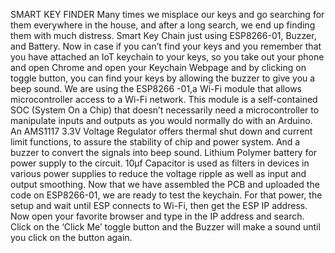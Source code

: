 SMART KEY FINDER
           Many times we misplace our keys and go searching for them everywhere in the house, and after a long search, we end up finding them with much distress. Smart Key Chain just using ESP8266-01, Buzzer, and Battery. Now in case if you can’t find your keys and you remember that you have attached an IoT keychain to your keys, so you take out your phone and open Chrome and open your Keychain Webpage and by clicking on toggle button, you can find your keys by allowing the buzzer to give you a beep sound. 
We are using the ESP8266 -01,a Wi-Fi module that allows microcontroller access to a Wi-Fi network. This module is a self-contained SOC (System On a Chip) that doesn’t necessarily need a microcontroller to manipulate inputs and outputs as you would normally do with an Arduino. An AMS1117 3.3V Voltage Regulator offers thermal shut down and current limit functions, to assure the stability of chip and power system. And a buzzer to convert the signals into beep sound. Lithium Polymer battery for power supply to the circuit. 10µf Capacitor is  used as filters in devices in various power supplies to reduce the voltage ripple as well as input and output smoothing.
Now that we have assembled the PCB and uploaded the code on ESP8266-01, we are ready to test the keychain. For that power, the setup and wait until ESP connects to Wi-Fi, then get the ESP IP address. Now open your favorite browser and type in the IP address and search. Click on the ‘Click Me’ toggle button and the Buzzer will make a sound until you click on the button again.
